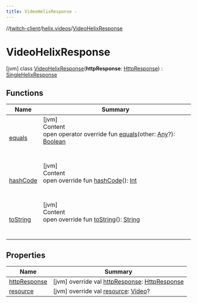 ```yaml
---
title: VideoHelixResponse -
---
```

//[twitch-client](../../index.md)/[helix.videos](../index.md)/[VideoHelixResponse](index.md)



# VideoHelixResponse  
 [jvm] class [VideoHelixResponse](index.md)(**httpResponse**: [HttpResponse]()) : [SingleHelixResponse](../../helix.http.model/-single-helix-response/index.md)   


## Functions  
  
|  Name|  Summary| 
|---|---|
| [equals](https://kotlinlang.org/api/latest/jvm/stdlib/kotlin/-any/equals.html)| [jvm]  <br>Content  <br>open operator override fun [equals](https://kotlinlang.org/api/latest/jvm/stdlib/kotlin/-any/equals.html)(other: [Any](https://kotlinlang.org/api/latest/jvm/stdlib/kotlin/-any/index.html)?): [Boolean](https://kotlinlang.org/api/latest/jvm/stdlib/kotlin/-boolean/index.html)  <br><br><br>
| [hashCode](https://kotlinlang.org/api/latest/jvm/stdlib/kotlin/-any/hash-code.html)| [jvm]  <br>Content  <br>open override fun [hashCode](https://kotlinlang.org/api/latest/jvm/stdlib/kotlin/-any/hash-code.html)(): [Int](https://kotlinlang.org/api/latest/jvm/stdlib/kotlin/-int/index.html)  <br><br><br>
| [toString](https://kotlinlang.org/api/latest/jvm/stdlib/kotlin/-any/to-string.html)| [jvm]  <br>Content  <br>open override fun [toString](https://kotlinlang.org/api/latest/jvm/stdlib/kotlin/-any/to-string.html)(): [String](https://kotlinlang.org/api/latest/jvm/stdlib/kotlin/-string/index.html)  <br><br><br>


## Properties  
  
|  Name|  Summary| 
|---|---|
| [httpResponse](index.md#helix.videos/VideoHelixResponse/httpResponse/#/PointingToDeclaration/)|  [jvm] override val [httpResponse](index.md#helix.videos/VideoHelixResponse/httpResponse/#/PointingToDeclaration/): [HttpResponse]()   <br>
| [resource](index.md#helix.videos/VideoHelixResponse/resource/#/PointingToDeclaration/)|  [jvm] override val [resource](index.md#helix.videos/VideoHelixResponse/resource/#/PointingToDeclaration/): [Video](../../helix.videos.model/-video/index.md)?   <br>

